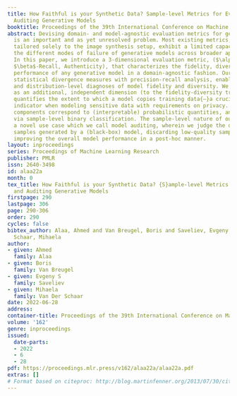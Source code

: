 ```yaml
---
title: How Faithful is your Synthetic Data? Sample-level Metrics for Evaluating and
  Auditing Generative Models
booktitle: Proceedings of the 39th International Conference on Machine Learning
abstract: Devising domain- and model-agnostic evaluation metrics for generative models
  is an important and as yet unresolved problem. Most existing metrics, which were
  tailored solely to the image synthesis setup, exhibit a limited capacity for diagnosing
  the different modes of failure of generative models across broader application domains.
  In this paper, we introduce a 3-dimensional evaluation metric, ($\alpha$-Precision,
  $\beta$-Recall, Authenticity), that characterizes the fidelity, diversity and generalization
  performance of any generative model in a domain-agnostic fashion. Our metric unifies
  statistical divergence measures with precision-recall analysis, enabling sample-
  and distribution-level diagnoses of model fidelity and diversity. We introduce generalization
  as an additional, independent dimension (to the fidelity-diversity trade-off) that
  quantifies the extent to which a model copies training data{—}a crucial performance
  indicator when modeling sensitive data with requirements on privacy. The three metric
  components correspond to (interpretable) probabilistic quantities, and are estimated
  via sample-level binary classification. The sample-level nature of our metric inspires
  a novel use case which we call model auditing, wherein we judge the quality of individual
  samples generated by a (black-box) model, discarding low-quality samples and hence
  improving the overall model performance in a post-hoc manner.
layout: inproceedings
series: Proceedings of Machine Learning Research
publisher: PMLR
issn: 2640-3498
id: alaa22a
month: 0
tex_title: How Faithful is your Synthetic Data? {S}ample-level Metrics for Evaluating
  and Auditing Generative Models
firstpage: 290
lastpage: 306
page: 290-306
order: 290
cycles: false
bibtex_author: Alaa, Ahmed and Van Breugel, Boris and Saveliev, Evgeny S and Van Der
  Schaar, Mihaela
author:
- given: Ahmed
  family: Alaa
- given: Boris
  family: Van Breugel
- given: Evgeny S
  family: Saveliev
- given: Mihaela
  family: Van Der Schaar
date: 2022-06-28
address:
container-title: Proceedings of the 39th International Conference on Machine Learning
volume: '162'
genre: inproceedings
issued:
  date-parts:
  - 2022
  - 6
  - 28
pdf: https://proceedings.mlr.press/v162/alaa22a/alaa22a.pdf
extras: []
# Format based on citeproc: http://blog.martinfenner.org/2013/07/30/citeproc-yaml-for-bibliographies/
---
```

